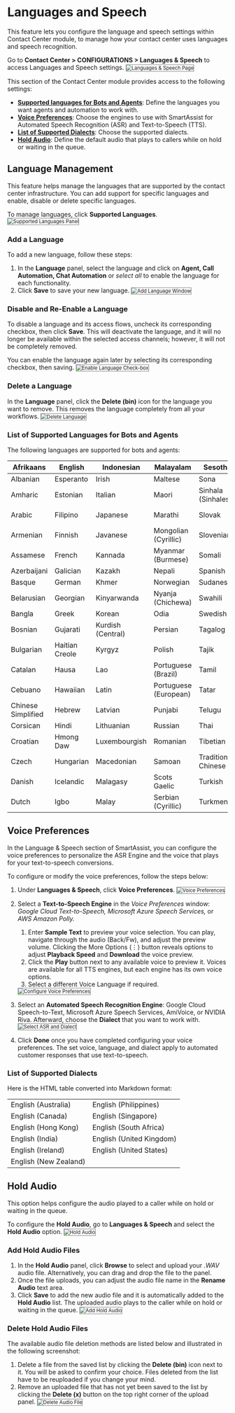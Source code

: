 # Languages and Speech

This feature lets you configure the language and speech settings within Contact Center module, to manage how your contact center uses languages and speech recognition.

Go to **Contact Center > CONFIGURATIONS > Languages & Speech** to access Languages and Speech settings.
<img src="../images/languages-and-speech-page.png" alt="
Languages & Speech Page" title="Languages & Speech Page" style="border: 1px solid gray; zoom:80%;">

This section of the Contact Center module provides access to the following settings:

* **[Supported languages for Bots and Agents](#list-of-supported-languages-for-bots-and-agents)**: Define the languages you want agents and automation to work with.
* **[Voice Preferences](#voice-preferences)**: Choose the engines to use with SmartAssist for Automated Speech Recognition (ASR) and Text-to-Speech (TTS).
* **[List of Supported Dialects](#list-of-supported-dialects)**: Choose the supported dialects.
* **[Hold Audio](#hold-audio)**: Define the default audio that plays to callers while on hold or waiting in the queue.

## Language Management

This feature helps manage the languages that are supported by the contact center infrastructure. You can add support for specific languages and enable, disable or delete specific languages.

To manage languages, click **Supported Languages**.
<img src="../images/supported-languages.png" alt="
Supported Languages Panel" title="Supported Languages Panel" style="border: 1px solid gray; zoom:80%;">

### Add a Language

To add a new language, follow these steps:

1. In the **Language** panel, select the language and click on **Agent, Call Automation, Chat Automation** or _select all_ to enable the language for each functionality.
2. Click **Save** to save your new language.
<img src="../images/add-language-window.png" alt="
Add Language Window" title="Add Language Window" style="border: 1px solid gray; zoom:80%;">

### Disable and Re-Enable a Language

To disable a language and its access flows, uncheck its corresponding checkbox, then click **Save**. This will deactivate the language, and it will no longer be available within the selected access channels; however, it will not be completely removed.

You can enable the language again later by selecting its corresponding checkbox, then saving.
<img src="../images/language-checkbox.png" alt="
Enable Language Check-box" title="Enable Language Check-box" style="border: 1px solid gray; zoom:80%;">

### Delete a Language

In the **Language** panel, click the **Delete (bin)** icon for the language you want to remove. This removes the language completely from all your workflows.
<img src="../images/delete-language.png" alt="
Delete Language" title="Delete Language" style="border: 1px solid gray; zoom:80%;">

### List of Supported Languages for Bots and Agents

The following languages are supported for bots and agents:

| Afrikaans       | English        | Indonesian      | Malayalam       | Sesotho         | Ukrainian       |
|-----------------|----------------|-----------------|-----------------|-----------------|-----------------|
| Albanian        | Esperanto      | Irish           | Maltese         | Sona            | Urdu            |
| Amharic         | Estonian       | Italian         | Maori           | Sinhala (Sinhalese) | Uyghur          |
| Arabic          | Filipino       | Japanese        | Marathi         | Slovak          | Uzbek (Latin)   |
| Armenian        | Finnish        | Javanese        | Mongolian (Cyrillic) | Slovenian      | Vietnamese      |
| Assamese        | French         | Kannada         | Myanmar (Burmese) | Somali         | Welsh           |
| Azerbaijani     | Galician       | Kazakh          | Nepali          | Spanish         | Wolof           |
| Basque          | German         | Khmer           | Norwegian       | Sudanese        | Xhosa           |
| Belarusian      | Georgian       | Kinyarwanda     | Nyanja (Chichewa) | Swahili        | Yiddish         |
| Bangla          | Greek          | Korean          | Odia            | Swedish         | Yoruba          |
| Bosnian         | Gujarati       | Kurdish (Central) | Persian       | Tagalog         | Zulu            |
| Bulgarian       | Haitian Creole | Kyrgyz          | Polish          | Tajik           |                 |
| Catalan         | Hausa          | Lao             | Portuguese (Brazil) | Tamil         |                 |
| Cebuano         | Hawaiian       | Latin           | Portuguese (European) | Tatar         |                 |
| Chinese Simplified | Hebrew     | Latvian         | Punjabi         | Telugu          |                 |
| Corsican        | Hindi          | Lithuanian      | Russian         | Thai            |                 |
| Croatian        | Hmong Daw      | Luxembourgish   | Romanian        | Tibetian        |                 |
| Czech           | Hungarian      | Macedonian      | Samoan          | Traditional Chinese |                 |
| Danish          | Icelandic      | Malagasy        | Scots Gaelic    | Turkish         |                 |
| Dutch           | Igbo           | Malay           | Serbian (Cyrillic) | Turkmen       |                 |

## Voice Preferences

In the Language & Speech section of SmartAssist, you can configure the voice preferences to personalize the ASR Engine and the voice that plays for your text-to-speech conversions.

To configure or modify the voice preferences, follow the steps below:

1. Under **Languages & Speech**, click **Voice Preferences**.
<img src="../images/voice-preferences.png" alt="
Voice Preferences" title="Voice Preferences" style="border: 1px solid gray; zoom:80%;">

2. Select a **Text-to-Speech Engine** in the _Voice Preferences_ window: _Google Cloud Text-to-Speech, Microsoft Azure Speech Services,_ or _AWS Amazon Polly._
    1. Enter **Sample Text** to preview your voice selection. You can play, navigate through the audio (Back/Fw), and adjust the preview volume. Clicking the More Options (⋮) button reveals options to adjust **Playback Speed** and **Download** the voice preview.
    2. Click the **Play** button next to any available voice to preview it. Voices are available for all TTS engines, but each engine has its own voice options.
    3. Select a different Voice Language if required.
    <img src="../images/configure-voice-preferences.gif" alt="Configure Voice Preferences" title="Configure Voice Preferences" style="border: 1px solid gray; zoom:80%;">

3. Select an **Automated Speech Recognition Engine**: Google Cloud Speech-to-Text, Microsoft Azure Speech Services, AmiVoice, or NVIDIA Riva. Afterward, choose the **Dialect** that you want to work with.
<img src="../images/asr-and-dialect.png" alt="
Select ASR and Dialect" title="Select ASR and Dialect" style="border: 1px solid gray; zoom:80%;">

4. Click **Done** once you have completed configuring your voice preferences. The set voice, language, and dialect apply to automated customer responses that use text-to-speech.

### List of Supported Dialects

Here is the HTML table converted into Markdown format:

|                     |                       |
|---------------------|-----------------------|
| English (Australia) | English (Philippines) |
| English (Canada)    | English (Singapore)   |
| English (Hong Kong) | English (South Africa)|
| English (India)     | English (United Kingdom) |
| English (Ireland)   | English (United States)  |
| English (New Zealand) |                     |

## Hold Audio

This option helps configure the audio played to a caller while on hold or waiting in the queue.

To configure the **Hold Audio**, go to **Languages & Speech** and select the **Hold Audio** option.
<img src="../images/hold-audio.png" alt="
Hold Audio" title="Hold Audio" style="border: 1px solid gray; zoom:80%;">

### Add Hold Audio Files

1. In the **Hold Audio** panel, click **Browse** to select and upload your _.WAV_ audio file. Alternatively, you can drag and drop the file to the panel.
1. Once the file uploads, you can adjust the audio file name in the **Rename Audio** text area.
2. Click **Save** to add the new audio file and it is automatically added to the **Hold Audio** list. The uploaded audio plays to the caller while on hold or waiting in the queue.
<img src="../images/configure-hold-tone.gif" alt="
Add Hold Audio" title="Add Hold Audio" style="border: 1px solid gray; zoom:80%;">

### Delete Hold Audio Files

The available audio file deletion methods are listed below and illustrated in the following screenshot:

1. Delete a file from the saved list by clicking the **Delete (bin)** icon next to it. You will be asked to confirm your choice. Files deleted from the list have to be reuploaded if you change your mind.
2. Remove an uploaded file that has not yet been saved to the list by clicking the **Delete (x)** button on the top right corner of the upload panel.
<img src="../images/delete-audio-file.png" alt="
Delete Audio File" title="Delete Audio File" style="border: 1px solid gray; zoom:80%;">
